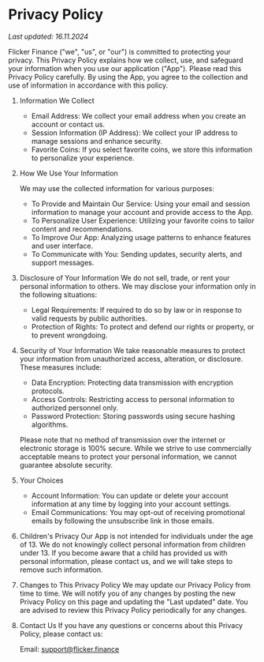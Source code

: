# Privacy Policy

<i>Last updated: 16.11.2024</i>

Flicker Finance ("we", "us", or "our") is committed to protecting your privacy. This Privacy Policy explains how we collect, use, and safeguard your information when you use our application ("App"). Please read this Privacy Policy carefully. By using the App, you agree to the collection and use of information in accordance with this policy.

1. Information We Collect
    - Email Address: We collect your email address when you create an account or contact us.
    - Session Information (IP Address): We collect your IP address to manage sessions and enhance security.
    - Favorite Coins: If you select favorite coins, we store this information to personalize your experience.
2. How We Use Your Information

    We may use the collected information for various purposes:

    - To Provide and Maintain Our Service: Using your email and session information to manage your account and provide access to the App.
    - To Personalize User Experience: Utilizing your favorite coins to tailor content and recommendations.
    - To Improve Our App: Analyzing usage patterns to enhance features and user interface.
    - To Communicate with You: Sending updates, security alerts, and support messages.
3. Disclosure of Your Information
    We do not sell, trade, or rent your personal information to others. We may disclose your information only in the following situations:

    - Legal Requirements: If required to do so by law or in response to valid requests by public authorities.
    - Protection of Rights: To protect and defend our rights or property, or to prevent wrongdoing.
4. Security of Your Information
    We take reasonable measures to protect your information from unauthorized access, alteration, or disclosure. These measures include:

    - Data Encryption: Protecting data transmission with encryption protocols.
    - Access Controls: Restricting access to personal information to authorized personnel only.
    - Password Protection: Storing passwords using secure hashing algorithms.
    
    Please note that no method of transmission over the internet or electronic storage is 100% secure. While we strive to use commercially acceptable means to protect your personal information, we cannot guarantee absolute security.

5. Your Choices
    - Account Information: You can update or delete your account information at any time by logging into your account settings.
    - Email Communications: You may opt-out of receiving promotional emails by following the unsubscribe link in those emails.
6. Children's Privacy
    Our App is not intended for individuals under the age of 13. We do not knowingly collect personal information from children under 13. If you become aware that a child has provided us with personal information, please contact us, and we will take steps to remove such information.

7. Changes to This Privacy Policy
    We may update our Privacy Policy from time to time. We will notify you of any changes by posting the new Privacy Policy on this page and updating the "Last updated" date. You are advised to review this Privacy Policy periodically for any changes.

8. Contact Us
    If you have any questions or concerns about this Privacy Policy, please contact us:

    Email: support@flicker.finance